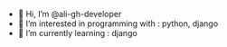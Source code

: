 - 👋 Hi, I’m @ali-gh-developer
- 👀 I’m interested in programming with :  python, django
- 🌱 I’m currently learning : django


<!---
ali-gh-developer/ali-gh-developer is a ✨ special ✨ repository because its `README.md` (this file) appears on your GitHub profile.
You can click the Preview link to take a look at your changes.
--->

